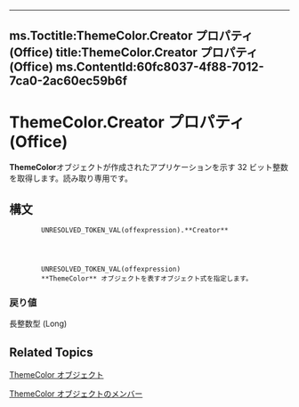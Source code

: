 

---
ms.Toctitle:ThemeColor.Creator プロパティ (Office)
title:ThemeColor.Creator プロパティ (Office)
ms.ContentId:60fc8037-4f88-7012-7ca0-2ac60ec59b6f
---
# ThemeColor.Creator プロパティ (Office)




**ThemeColor**オブジェクトが作成されたアプリケーションを示す 32 ビット整数を取得します。読み取り専用です。

## 構文

            UNRESOLVED_TOKEN_VAL(offexpression).**Creator**




            UNRESOLVED_TOKEN_VAL(offexpression)
            **ThemeColor** オブジェクトを表すオブジェクト式を指定します。

### 戻り値
長整数型 (Long)





## Related Topics

[ThemeColor オブジェクト](357605ea-247d-b151-0286-4e2413658c3f.md)

[ThemeColor オブジェクトのメンバー](88735add-61c1-34e4-fa95-3f028e97aa87.md)




